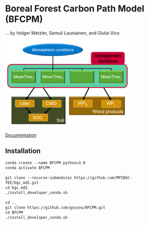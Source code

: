 # Boreal Forest Carbon Path Model (BFCPM)
  … by Holger Metzler, Samuli Launiainen, and Giulia Vico

<img src="https://github.com/goujou/BFCPM/blob/main/docs/source/_static/total_model_v2.png" width=400>

[Documentation](https://goujou.github.io/BFCPM/)


## Installation

```
conda create --name BFCPM python=3.9
conda activate BFCPM

git clone --recurse-submodules https://github.com/MPIBGC-TEE/bgc_md2.git
cd bgc_md2
./install_developer_conda.sh

cd ..
git clone https://github.com/goujou/BFCPM.git
cd BFCPM
./install_developer_conda.sh
```
 
